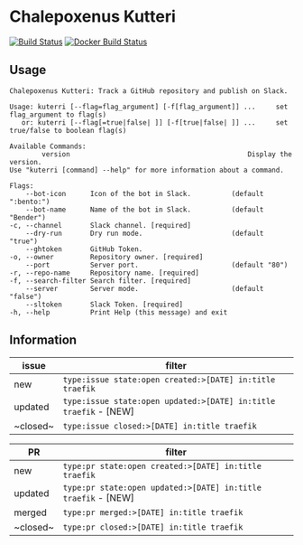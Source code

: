 # Chalepoxenus Kutteri

[![Build Status](https://travis-ci.org/containous/kutteri.svg?branch=master)](https://travis-ci.org/containous/kutteri)
[![Docker Build Status](https://img.shields.io/docker/build/containous/kutteri.svg)](https://hub.docker.com/r/containous/kutteri/builds/)

## Usage

```
Chalepoxenus Kutteri: Track a GitHub repository and publish on Slack.

Usage: kuterri [--flag=flag_argument] [-f[flag_argument]] ...     set flag_argument to flag(s)
   or: kuterri [--flag[=true|false| ]] [-f[true|false| ]] ...     set true/false to boolean flag(s)

Available Commands:
        version                                            Display the version.
Use "kuterri [command] --help" for more information about a command.

Flags:
    --bot-icon      Icon of the bot in Slack.          (default ":bento:")
    --bot-name      Name of the bot in Slack.          (default "Bender")
-c, --channel       Slack channel. [required]          
    --dry-run       Dry run mode.                      (default "true")
    --ghtoken       GitHub Token.                      
-o, --owner         Repository owner. [required]       
    --port          Server port.                       (default "80")
-r, --repo-name     Repository name. [required]        
-f, --search-filter Search filter. [required]          
    --server        Server mode.                       (default "false")
    --sltoken       Slack Token. [required]            
-h, --help          Print Help (this message) and exit 
```

## Information

| issue   | filter                                                           |
|---------|------------------------------------------------------------------|
| new     | `type:issue state:open created:>[DATE] in:title traefik`         |
| updated | `type:issue state:open updated:>[DATE] in:title traefik` - [NEW] |
| ~closed~  | `type:issue closed:>[DATE] in:title traefik`                     |


| PR      | filter                                                        |
|---------|---------------------------------------------------------------|
| new     | `type:pr state:open created:>[DATE] in:title traefik`         |
| updated | `type:pr state:open updated:>[DATE] in:title traefik` - [NEW] |
| merged  | `type:pr merged:>[DATE] in:title traefik`                     |
| ~closed~  | `type:pr closed:>[DATE] in:title traefik`                     |
